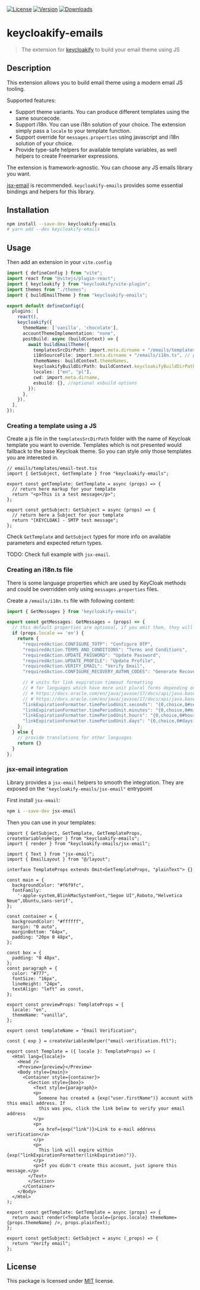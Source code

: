 [![License][badge-license]][license]
[![Version][badge-version]][package]
[![Downloads][badge-downloads]][package]

# keycloakify-emails

> The extension for [keycloakify](https://keycloakify.dev) to build your email theme using JS

## Description

This extension allows you to build email theme using a modern email JS tooling.

Supported features: 

- Support theme variants. You can produce different templates using the same sourcecode.
- Support i18n. You can use i18n solution of your choice. The extension simply pass a `locale` to your template function.
- Support override for `messages.properties` using javascript and i18n solution of your choice.
- Provide type-safe helpers for available template variables, as well helpers to create Freemarker expressions.

The extension is framework-agnostic. You can choose any JS emails library you want.

[jsx-email](https://jsx.email/) is recommended. `keycloakify-emails` provides some essential 
bindings and helpers for this library.

## Installation

```sh
npm install --save-dev keycloakify-emails
# yarn add --dev keycloakify-emails
```

## Usage

Then add an extension in your `vite.config`
```ts
import { defineConfig } from "vite";
import react from "@vitejs/plugin-react";
import { keycloakify } from "keycloakify/vite-plugin";
import themes from "./themes";
import { buildEmailTheme } from "keycloakify-emails";

export default defineConfig({
  plugins: [
    react(),
    keycloakify({
      themeName: ['vanilla', 'chocolate'],
      accountThemeImplementation: "none",
      postBuild: async (buildContext) => {
        await buildEmailTheme({
          templatesSrcDirPath: import.meta.dirname + "/emails/templates", // path to your source folder with source files
          i18nSourceFile: import.meta.dirname + "/emails/i18n.ts", // path to your i18n file
          themeNames: buildContext.themeNames,
          keycloakifyBuildDirPath: buildContext.keycloakifyBuildDirPath,
          locales: ["en", "pl"],
          cwd: import.meta.dirname,
          esbuild: {}, //optional esbuild options
        });
      },
    }),
  ],
});
```

### Creating a template using a JS

Create a js file in the `templatesSrcDirPath` folder with the name of Keycloak template you want to override.
Templates which is not presented would fallback to the base Keycloak theme. 
So you can style only those templates you are interested in.


```tsx
// emails/templates/email-test.tsx
import { GetSubject, GetTemplate } from "keycloakify-emails";

export const getTemplate: GetTemplate = async (props) => {
  // return here markup for your template
  return "<p>This is a test message</p>";
};

export const getSubject: GetSubject = async (props) => {
  // return here a Subject for your template
  return "[KEYCLOAK] - SMTP test message";
};
``` 

Check `GetTemplate` and `GetSubject` types for more info on available parameters and expected return types.

TODO: Check full example with `jsx-email`. 

### Creating an i18n.ts file

There is some language properties which are used by KeyCloak methods and 
could be overridden only using `messages.properties` files. 

Create a `/emails/i18n.ts` file with following content: 

```ts
import { GetMessages } from "keycloakify-emails";

export const getMessages: GetMessages = (props) => {
  // this default properties are optional, if you omit them, they will be taken from a base theme
  if (props.locale == 'en') {
    return {
      "requiredAction.CONFIGURE_TOTP": "Configure OTP",
      "requiredAction.TERMS_AND_CONDITIONS": "Terms and Conditions",
      "requiredAction.UPDATE_PASSWORD": "Update Password",
      "requiredAction.UPDATE_PROFILE": "Update Profile",
      "requiredAction.VERIFY_EMAIL": "Verify Email",
      "requiredAction.CONFIGURE_RECOVERY_AUTHN_CODES": "Generate Recovery Codes",

      // # units for link expiration timeout formatting
      // # for languages which have more unit plural forms depending on the value (eg. Czech and other Slavic langs) you can override unit text for some other values like described in the Java choice format which is documented here. For Czech, it would be '{0,choice,0#minut|1#minuta|2#minuty|2<minut}'
      // # https://docs.oracle.com/en/java/javase/17/docs/api/java.base/java/text/MessageFormat.html
      // # https://docs.oracle.com/en/java/javase/17/docs/api/java.base/java/text/ChoiceFormat.html
      "linkExpirationFormatter.timePeriodUnit.seconds": "{0,choice,0#seconds|1#second|1<seconds}",
      "linkExpirationFormatter.timePeriodUnit.minutes": "{0,choice,0#minutes|1#minute|1<minutes}",
      "linkExpirationFormatter.timePeriodUnit.hours": "{0,choice,0#hours|1#hour|1<hours}",
      "linkExpirationFormatter.timePeriodUnit.days": "{0,choice,0#days|1#day|1<days}",
    };
  } else {
    // provide translations for other languages
    return {}
  }
};
```

### jsx-email integration

Library provides a `jsx-email` helpers to smooth the integration. 
They are exposed on the `"keycloakify-emails/jsx-email"` entrypoint

First install `jsx-email`: 

```bash
npm i --save-dev jsx-email
```

Then you can use in your templates: 

```tsx
import { GetSubject, GetTemplate, GetTemplateProps, createVariablesHelper } from "keycloakify-emails";
import { render } from "keycloakify-emails/jsx-email";

import { Text } from "jsx-email";
import { EmailLayout } from "@/layout";

interface TemplateProps extends Omit<GetTemplateProps, "plainText"> {}

const main = {
  backgroundColor: "#f6f9fc",
  fontFamily:
    '-apple-system,BlinkMacSystemFont,"Segoe UI",Roboto,"Helvetica Neue",Ubuntu,sans-serif',
};

const container = {
  backgroundColor: "#ffffff",
  margin: "0 auto",
  marginBottom: "64px",
  padding: "20px 0 48px",
};

const box = {
  padding: "0 48px",
};
const paragraph = {
  color: "#777",
  fontSize: "16px",
  lineHeight: "24px",
  textAlign: "left" as const,
};

export const previewProps: TemplateProps = {
  locale: "en",
  themeName: "vanilla",
};

export const templateName = "Email Verification";

const { exp } = createVariablesHelper("email-verification.ftl");

export const Template = ({ locale }: TemplateProps) => (
  <Html lang={locale}>
    <Head />
    <Preview>{preview}</Preview>
    <Body style={main}>
      <Container style={container}>
        <Section style={box}>
          <Text style={paragraph}>
          <p>
            Someone has created a {exp("user.firstName")} account with this email address. If
            this was you, click the link below to verify your email address
          </p>
          <p>
            <a href={exp("link")}>Link to e-mail address verification</a>
          </p>
          <p>
            This link will expire within {exp("linkExpirationFormatter(linkExpiration)")}.
          </p>
          <p>If you didn't create this account, just ignore this message.</p>
        </Text>
        </Section>
      </Container>
    </Body>
  </Html>
);

export const getTemplate: GetTemplate = async (props) => {
  return await render(<Template locale={props.locale} themeName={props.themeName} />, props.plainText);
};

export const getSubject: GetSubject = async (_props) => {
  return "Verify email";
};
``` 

## License

This package is licensed under [MIT][license] license.

[license]: https://github.com/timofei-iatsenko/keycloakify-emails/blob/main/LICENSE
[package]: https://www.npmjs.com/package/keycloakify-emails
[badge-downloads]: https://img.shields.io/npm/dw/keycloakify-emails.svg
[badge-version]: https://img.shields.io/npm/v/keycloakify-emails.svg
[badge-license]: https://img.shields.io/npm/l/keycloakify-emails.svg
